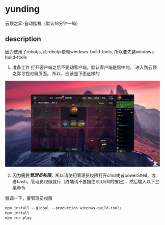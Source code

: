 # yunding
云顶之弈-自动挂机（默认18分钟一局）

## description
因为使用了robotjs,
而robotjs依赖windows-build-tools,
所以要先装windows-build-tools

1. 准备工作
打开客户端之后不要动客户端，默认客户端是居中的。
进入到云顶之弈寻找对局页面。
所以，应该是下面这样的

![alt 就是这样啊](https://github.com/joey998/yunding/blob/main/images/po.jpg?raw=true)

2. 因为需要***管理员权限***，所以请使用管理员权限打开cmd或者powerShell，或者bash，管理员权限就行（终端请不要挡住`寻找对局`的按钮），然后输入以下三条命令

强调一下，要管理员权限
```
npm install --global --production windows-build-tools
npm install
npm run play
```



